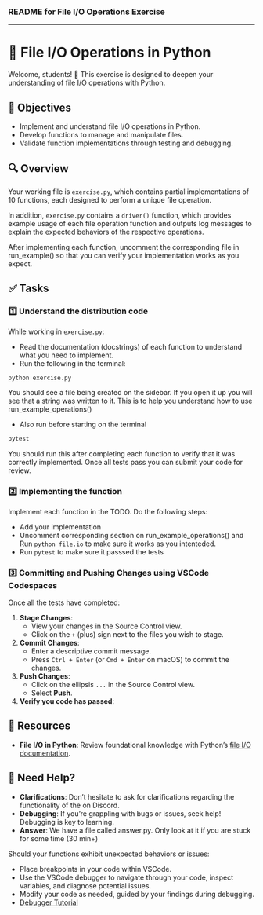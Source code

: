 ### README for File I/O Operations Exercise

---

# 📁 File I/O Operations in Python

Welcome, students! 🚀 This exercise is designed to deepen your understanding of file I/O operations with Python.

## 🎯 Objectives

- Implement and understand file I/O operations in Python.
- Develop functions to manage and manipulate files.
- Validate function implementations through testing and debugging.

## 🔍 Overview

Your working file is `exercise.py`, which contains partial implementations of 10 functions, each designed to perform a unique file operation.

In addition, `exercise.py` contains a `driver()` function, which provides example usage of each file operation function and outputs log messages to explain the expected behaviors of the respective operations. 

After implementing each function, uncomment the corresponding file in run_example() so that you can 
verify your implementation works as you expect.

## ✅ Tasks

### 1️⃣ Understand the distribution code

While working in `exercise.py`:
- Read the documentation (docstrings) of each function to understand what you need to implement.
- Run the following in the terminal:

````bash
python exercise.py
````

You should see a file being created on the sidebar. If you open it up you will see that
a string was written to it. This is to help you understand how to use run_example_operations()

- Also run before starting on the terminal

````bash
pytest
````

You should run this after completing each function to verify that it was correctly implemented. Once
all tests pass you can submit your code for review.

### 2️⃣ Implementing the function

Implement each function in the TODO. Do the following steps:

- Add your implementation
- Uncomment corresponding section on run_example_operations() and Run `python file.io` to make
sure it works as you intenteded.
- Run `pytest` to make sure it passsed the tests


### 3️⃣ Committing and Pushing Changes using VSCode Codespaces

Once all the tests have completed:

1. **Stage Changes**: 
   - View your changes in the Source Control view.
   - Click on the `+` (plus) sign next to the files you wish to stage.
2. **Commit Changes**: 
   - Enter a descriptive commit message.
   - Press `Ctrl + Enter` (or `Cmd + Enter` on macOS) to commit the changes.
3. **Push Changes**: 
   - Click on the ellipsis `...` in the Source Control view.
   - Select **Push**.
4. **Verify you code has passed**: 


## 📘 Resources

- **File I/O in Python**: Review foundational knowledge with Python’s [file I/O documentation](https://docs.python.org/3/tutorial/inputoutput.html#reading-and-writing-files).

## 🤔 Need Help?

- **Clarifications**: Don’t hesitate to ask for clarifications regarding the functionality of the on Discord.
- **Debugging**: If you’re grappling with bugs or issues, seek help! Debugging is key to learning.
- **Answer**: We have a file called answer.py. Only look at it if you are stuck for some time (30 min+)

Should your functions exhibit unexpected behaviors or issues:
- Place breakpoints in your code within VSCode.
- Use the VSCode debugger to navigate through your code, inspect variables, and diagnose potential issues.
- Modify your code as needed, guided by your findings during debugging.
- [Debugger Tutorial](https://www.youtube.com/watch?v=7qZBwhSlfOo&t=7s)